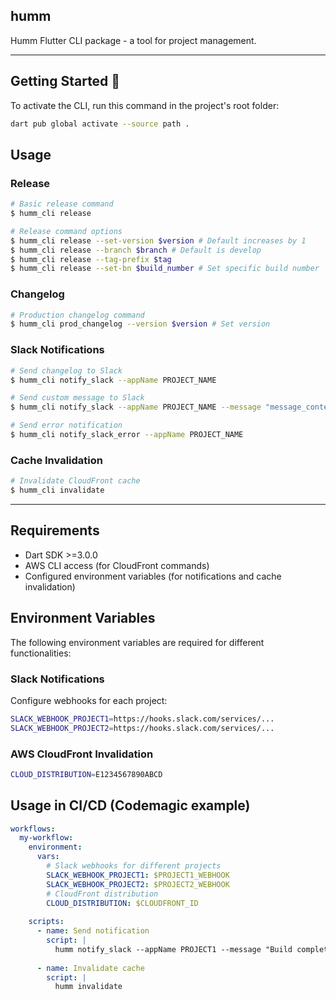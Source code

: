 ## humm

Humm Flutter CLI package - a tool for project management.

---

## Getting Started 🚀

To activate the CLI, run this command in the project's root folder:

```sh
dart pub global activate --source path .
```

## Usage

### Release

```sh
# Basic release command
$ humm_cli release

# Release command options
$ humm_cli release --set-version $version # Default increases by 1
$ humm_cli release --branch $branch # Default is develop
$ humm_cli release --tag-prefix $tag
$ humm_cli release --set-bn $build_number # Set specific build number
```

### Changelog

```sh
# Production changelog command
$ humm_cli prod_changelog --version $version # Set version
```

### Slack Notifications

```sh
# Send changelog to Slack
$ humm_cli notify_slack --appName PROJECT_NAME

# Send custom message to Slack
$ humm_cli notify_slack --appName PROJECT_NAME --message "message_content"

# Send error notification
$ humm_cli notify_slack_error --appName PROJECT_NAME
```

### Cache Invalidation

```sh
# Invalidate CloudFront cache
$ humm_cli invalidate
```

---

## Requirements

- Dart SDK >=3.0.0
- AWS CLI access (for CloudFront commands)
- Configured environment variables (for notifications and cache invalidation)

## Environment Variables

The following environment variables are required for different functionalities:

### Slack Notifications
Configure webhooks for each project:
```sh
SLACK_WEBHOOK_PROJECT1=https://hooks.slack.com/services/...
SLACK_WEBHOOK_PROJECT2=https://hooks.slack.com/services/...
```

### AWS CloudFront Invalidation
```sh
CLOUD_DISTRIBUTION=E1234567890ABCD
```

## Usage in CI/CD (Codemagic example)

```yaml
workflows:
  my-workflow:
    environment:
      vars:
        # Slack webhooks for different projects
        SLACK_WEBHOOK_PROJECT1: $PROJECT1_WEBHOOK
        SLACK_WEBHOOK_PROJECT2: $PROJECT2_WEBHOOK
        # CloudFront distribution
        CLOUD_DISTRIBUTION: $CLOUDFRONT_ID
    
    scripts:
      - name: Send notification
        script: |
          humm notify_slack --appName PROJECT1 --message "Build completed"
      
      - name: Invalidate cache
        script: |
          humm invalidate
```

[license_badge]: https://img.shields.io/badge/license-MIT-blue.svg
[license_link]: https://opensource.org/licenses/MIT
[very_good_analysis_badge]: https://img.shields.io/badge/style-very_good_analysis-B22C89.svg
[very_good_analysis_link]: https://pub.dev/packages/very_good_analysis